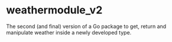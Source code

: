 # weathermodule_v2
The second (and final) version of a Go package to get, return and manipulate weather inside a newly developed type.
